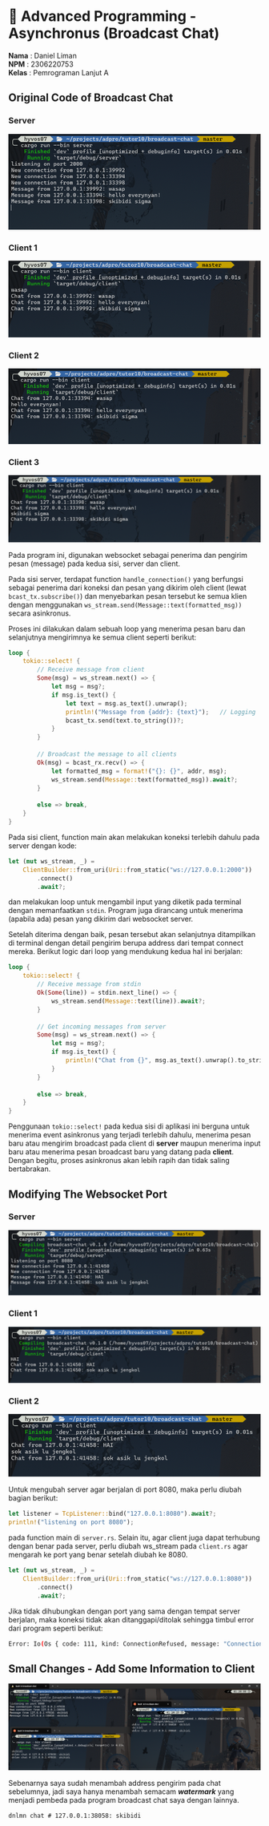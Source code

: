 # 🦀 Advanced Programming - Asynchronus (Broadcast Chat)

**Nama**  : Daniel Liman <br>
**NPM**   : 2306220753 <br>
**Kelas** : Pemrograman Lanjut A

## Original Code of Broadcast Chat

### Server
<picture>
    <img src="img/server.png">
</picture>

### Client 1
<picture>
    <img src="img/client1.png">
</picture>

### Client 2
<picture>
    <img src="img/client2.png">
</picture>

### Client 3
<picture>
    <img src="img/client3.png">
</picture>

<br>

Pada program ini, digunakan websocket sebagai penerima dan pengirim pesan (message) pada kedua sisi, server dan client. 

Pada sisi server, terdapat function `handle_connection()` yang berfungsi sebagai penerima dari koneksi dan pesan yang dikirim oleh client (lewat `bcast_tx.subscribe()`) dan menyebarkan pesan tersebut ke semua klien dengan menggunakan `ws_stream.send(Message::text(formatted_msg))` secara asinkronus.

Proses ini dilakukan dalam sebuah loop yang menerima pesan baru dan selanjutnya mengirimnya ke semua client seperti berikut:

```rs
loop {
    tokio::select! {
        // Receive message from client
        Some(msg) = ws_stream.next() => {
            let msg = msg?;
            if msg.is_text() {
                let text = msg.as_text().unwrap();
                println!("Message from {addr}: {text}");   // Logging
                bcast_tx.send(text.to_string())?;
            }
        }

        // Broadcast the message to all clients
        Ok(msg) = bcast_rx.recv() => {
            let formatted_msg = format!("{}: {}", addr, msg);
            ws_stream.send(Message::text(formatted_msg)).await?;
        }

        else => break,
    }
}
```

Pada sisi client, function main akan melakukan koneksi terlebih dahulu pada server dengan kode:

```rs
let (mut ws_stream, _) =
    ClientBuilder::from_uri(Uri::from_static("ws://127.0.0.1:2000"))
        .connect()
        .await?;
```

dan melakukan loop untuk mengambil input yang diketik pada terminal dengan memanfaatkan `stdin`. Program juga dirancang untuk menerima (apabila ada) pesan yang dikirim dari websocket server. 

Setelah diterima dengan baik, pesan tersebut akan selanjutnya ditampilkan di terminal dengan detail pengirim berupa address dari tempat connect mereka. Berikut logic dari loop yang mendukung kedua hal ini berjalan:

```rs
loop {
    tokio::select! {
        // Receive message from stdin
        Ok(Some(line)) = stdin.next_line() => {
            ws_stream.send(Message::text(line)).await?;
        }

        // Get incoming messages from server
        Some(msg) = ws_stream.next() => {
            let msg = msg?;
            if msg.is_text() {
                println!("Chat from {}", msg.as_text().unwrap().to_string());
            }
        }
        
        else => break,
    }
}
```

Penggunaan `tokio::select!` pada kedua sisi di aplikasi ini berguna untuk menerima event asinkronus yang terjadi terlebih dahulu, menerima pesan baru atau mengirim broadcast pada client di **server** maupun menerima input baru atau menerima pesan broadcast baru yang datang pada **client**. Dengan begitu, proses asinkronus akan lebih rapih dan tidak saling bertabrakan.


## Modifying The Websocket Port

### Server
<picture>
    <img src="img/server_port.png">
</picture>

### Client 1
<picture>
    <img src="img/client1_port.png">
</picture>

### Client 2
<picture>
    <img src="img/client2_port.png">
</picture>

<br>

Untuk mengubah server agar berjalan di port 8080, maka perlu diubah bagian berikut:

```rs
let listener = TcpListener::bind("127.0.0.1:8080").await?;
println!("listening on port 8080");
```

pada function main di `server.rs`. Selain itu, agar client juga dapat terhubung dengan benar pada server, perlu diubah ws_stream pada `client.rs` agar mengarah ke port yang benar setelah diubah ke 8080.

```rs
let (mut ws_stream, _) =
    ClientBuilder::from_uri(Uri::from_static("ws://127.0.0.1:8080"))
        .connect()
        .await?;
```

Jika tidak dihubungkan dengan port yang sama dengan tempat server berjalan, maka koneksi tidak akan ditanggapi/ditolak sehingga timbul error dari program seperti berikut:

```bash
Error: Io(Os { code: 111, kind: ConnectionRefused, message: "Connection refused" })
```

## Small Changes - Add Some Information to Client

<picture>
    <img src="img/image.png">
</picture>

<br>

Sebenarnya saya sudah menambah address pengirim pada chat sebelumnya, jadi saya hanya menambah semacam ***watermark*** yang menjadi pembeda pada program broadcast chat saya dengan lainnya.

```
dnlmn chat # 127.0.0.1:38058: skibidi
```
